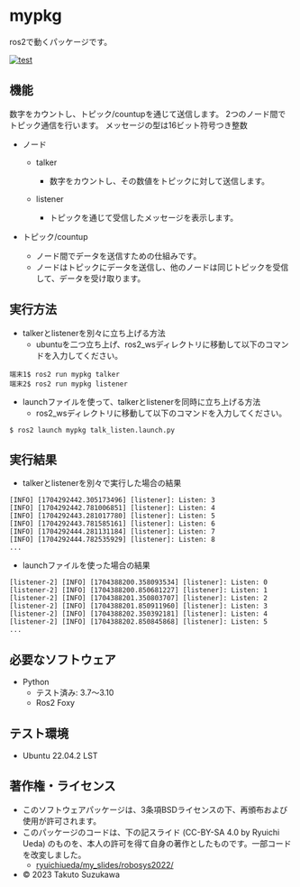 # mypkg
ros2で動くパッケージです。

[![test](https://github.com/takuto0523/mypkg/actions/workflows/test.yml/badge.svg)](https://github.com/takuto0523/mypkg/actions/workflows/test.yml)

## 機能
数字をカウントし、トピック/countupを通じて送信します。
2つのノード間でトピック通信を行います。
メッセージの型は16ビット符号つき整数

* ノード
  * talker
    * 数字をカウントし、その数値をトピックに対して送信します。

  * listener
    * トピックを通じて受信したメッセージを表示します。

* トピック/countup
    * ノード間でデータを送信すための仕組みです。
    * ノードはトピックにデータを送信し、他のノードは同じトピックを受信して、データを受け取ります。


## 実行方法
* talkerとlistenerを別々に立ち上げる方法
  * ubuntuを二つ立ち上げ、ros2_wsディレクトリに移動して以下のコマンドを入力してください。
```
端末1$ ros2 run mypkg talker
端末2$ ros2 run mypkg listener
```
* launchファイルを使って、talkerとlistenerを同時に立ち上げる方法
  * ros2_wsディレクトリに移動して以下のコマンドを入力してください。
```
$ ros2 launch mypkg talk_listen.launch.py
```

## 実行結果
* talkerとlistenerを別々で実行した場合の結果
```
[INFO] [1704292442.305173496] [listener]: Listen: 3
[INFO] [1704292442.781006851] [listener]: Listen: 4
[INFO] [1704292443.281017780] [listener]: Listen: 5
[INFO] [1704292443.781585161] [listener]: Listen: 6
[INFO] [1704292444.281131184] [listener]: Listen: 7
[INFO] [1704292444.782535929] [listener]: Listen: 8
...
```
* launchファイルを使った場合の結果
```
[listener-2] [INFO] [1704388200.358093534] [listener]: Listen: 0
[listener-2] [INFO] [1704388200.850681227] [listener]: Listen: 1
[listener-2] [INFO] [1704388201.350803707] [listener]: Listen: 2
[listener-2] [INFO] [1704388201.850911960] [listener]: Listen: 3
[listener-2] [INFO] [1704388202.350392181] [listener]: Listen: 4
[listener-2] [INFO] [1704388202.850845868] [listener]: Listen: 5
...
```

## 必要なソフトウェア
* Python
  * テスト済み: 3.7～3.10
  * Ros2 Foxy

## テスト環境
* Ubuntu 22.04.2 LST

## 著作権・ライセンス
* このソフトウェアパッケージは、3条項BSDライセンスの下、再頒布および使用が許可されます。
* このパッケージのコードは、下の記スライド (CC-BY-SA 4.0 by Ryuichi Ueda) のものを、本人の許可を得て自身の著作としたものです。一部コードを改変しました。
  * [ryuichiueda/my_slides/robosys2022/](https://github.com/ryuichiueda/my_slides/tree/e62cce75befe2433a96c1e813bcc0eaa2941305b/robosys_2022)
* © 2023 Takuto Suzukawa
